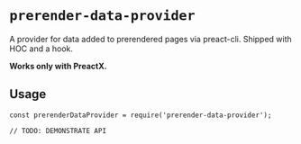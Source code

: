# `prerender-data-provider`

A provider for data added to prerendered pages via preact-cli. Shipped with HOC and a hook.

**Works only with PreactX.**

## Usage

```
const prerenderDataProvider = require('prerender-data-provider');

// TODO: DEMONSTRATE API
```
